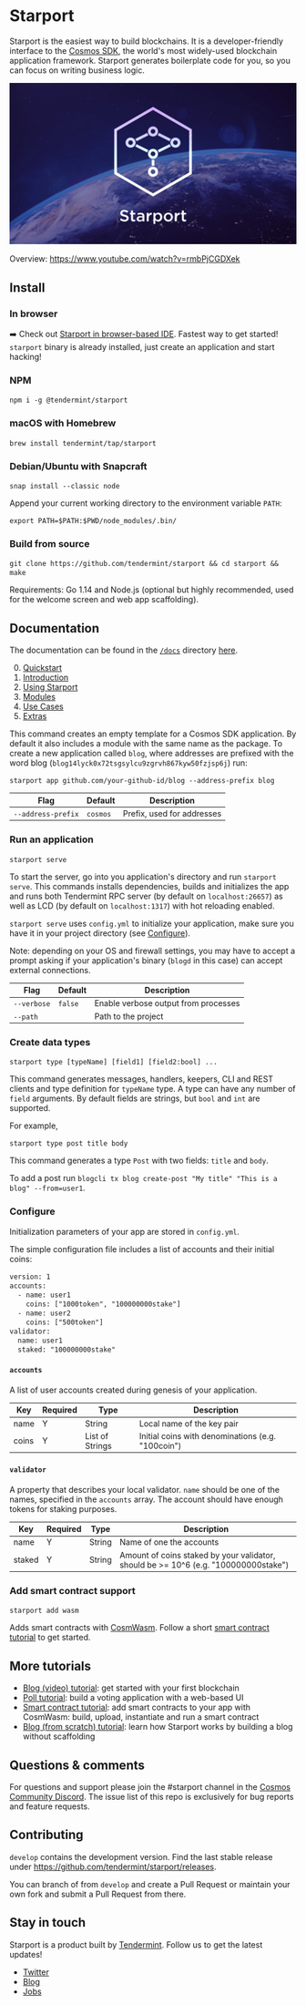# Starport

Starport is the easiest way to build blockchains. It is a developer-friendly interface to the [Cosmos SDK](https://github.com/cosmos/cosmos-sdk), the world's most widely-used blockchain application framework. Starport generates boilerplate code for you, so you can focus on writing business logic.

![Banner](./assets/banner.jpeg)

Overview: https://www.youtube.com/watch?v=rmbPjCGDXek

## Install

### In browser

➡️ Check out <a href="https://gitpod.io/#https://github.com/tendermint/starport/" target="_blank">Starport in browser-based IDE</a>. Fastest way to get started! `starport` binary is already installed, just create an application and start hacking!

### NPM

```
npm i -g @tendermint/starport
```

### macOS with Homebrew

```
brew install tendermint/tap/starport
```

### Debian/Ubuntu with Snapcraft

```
snap install --classic node
```

Append your current working directory to the environment variable `PATH`:

```
export PATH=$PATH:$PWD/node_modules/.bin/
```

### Build from source

```
git clone https://github.com/tendermint/starport && cd starport && make
```

Requirements: Go 1.14 and Node.js (optional but highly recommended, used for the welcome screen and web app scaffolding).

## Documentation

The documentation can be found in the [`/docs`](/docs/README.md) directory [here](/docs/README.md).

0. [Quickstart](docs/README.md#quickstart-)
1. [Introduction](docs/01%20introduction/README.md)     
2. [Using Starport](docs/02%20using%20starport/README.md)    
3. [Modules](docs/03%20modules/README.md)  
4. [Use Cases](docs/04%20use%20cases/README.md)  
5. [Extras](docs/05%20Extras/README.md)

This command creates an empty template for a Cosmos SDK application. By default it also includes a module with the same name as the package. To create a new application called `blog`, where addresses are prefixed with the word blog (`blog14lyck0x72tsgsylcu9zgrvh867kyw50fzjsp6j`) run:

```
starport app github.com/your-github-id/blog --address-prefix blog
```

| Flag               | Default  | Description                |
| ------------------ | -------- | -------------------------- |
| `--address-prefix` | `cosmos` | Prefix, used for addresses |

### Run an application

```
starport serve
```

To start the server, go into you application's directory and run `starport serve`. This commands installs dependencies, builds and initializes the app and runs both Tendermint RPC server (by default on `localhost:26657`) as well as LCD (by default on `localhost:1317`) with hot reloading enabled.

`starport serve` uses `config.yml` to initialize your application, make sure you have it in your project directory (see [Configure](#configure)).

Note: depending on your OS and firewall settings, you may have to accept a prompt asking if your application's binary (`blogd` in this case) can accept external connections.

| Flag        | Default | Description                          |
| ----------- | ------- | ------------------------------------ |
| `--verbose` | `false` | Enable verbose output from processes |
| `--path`    |         | Path to the project                  |

### Create data types

```
starport type [typeName] [field1] [field2:bool] ...
```

This command generates messages, handlers, keepers, CLI and REST clients and type definition for `typeName` type. A type can have any number of `field` arguments. By default fields are strings, but `bool` and `int` are supported.

For example,

```
starport type post title body
```

This command generates a type `Post` with two fields: `title` and `body`.

To add a post run `blogcli tx blog create-post "My title" "This is a blog" --from=user1`.


### Configure

Initialization parameters of your app are stored in `config.yml`.

The simple configuration file includes a list of accounts and their initial coins:

```
version: 1
accounts:
  - name: user1
    coins: ["1000token", "100000000stake"]
  - name: user2
    coins: ["500token"]
validator:
  name: user1
  staked: "100000000stake"
```

#### `accounts`

A list of user accounts created during genesis of your application.

| Key   | Required | Type            | Description                                       |
| ----- | -------- | --------------- | ------------------------------------------------- |
| name  | Y        | String          | Local name of the key pair                        |
| coins | Y        | List of Strings | Initial coins with denominations (e.g. "100coin") |

#### `validator`

A property that describes your local validator. `name` should be one of the names, specified in the `accounts` array. The account should have enough tokens for staking purposes.

| Key    | Required | Type   | Description                                                                         |
| ------ | -------- | ------ | ----------------------------------------------------------------------------------- |
| name   | Y        | String | Name of one the accounts                                                            |
| staked | Y        | String | Amount of coins staked by your validator, should be >= 10^6 (e.g. "100000000stake") |

### Add smart contract support

```
starport add wasm
```

Adds smart contracts with [CosmWasm](https://docs.cosmwasm.com). Follow a short [smart contract tutorial](https://www.notion.so/Smart-contracts-with-CosmWasm-c6fbcd584b78437a843e738b922dc108) to get started.

## More tutorials

- [Blog (video) tutorial](https://www.youtube.com/watch?v=rmbPjCGDXek): get started with your first blockchain
- [Poll tutorial](https://tutorials.cosmos.network/starport-polling-app/): build a voting application with a web-based UI
- [Smart contract tutorial](https://www.notion.so/Smart-contracts-with-CosmWasm-c6fbcd584b78437a843e738b922dc108): add smart contracts to your app with CosmWasm: build, upload, instantiate and run a smart contract
- [Blog (from scratch) tutorial](https://tutorials.cosmos.network/starport-blog/01-index.html): learn how Starport works by building a blog without scaffolding

## Questions & comments

For questions and support please join the #starport channel in the [Cosmos Community Discord](https://discord.com/invite/W8trcGV). The issue list of this repo is exclusively for bug reports and feature requests.

## Contributing

`develop` contains the development version. Find the last stable release under https://github.com/tendermint/starport/releases.

You can branch of from `develop` and create a Pull Request or maintain your own fork and submit a Pull Request from there.

## Stay in touch

Starport is a product built by [Tendermint](https://tendermint.com). Follow us to get the latest updates!

- [Twitter](https://twitter.com/tendermint_team)
- [Blog](https://medium.com/tendermint)
- [Jobs](https://tendermint.com/careers)
